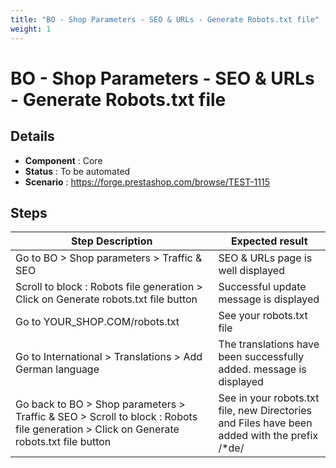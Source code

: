```yaml
---
title: "BO - Shop Parameters - SEO & URLs - Generate Robots.txt file"
weight: 1
---
```


# BO - Shop Parameters - SEO & URLs - Generate Robots.txt file
## Details
* **Component** : Core
* **Status** : To be automated
* **Scenario** : https://forge.prestashop.com/browse/TEST-1115

## Steps
| Step Description | Expected result |
| ----- | ----- |
| Go to BO > Shop parameters > Traffic & SEO | SEO & URLs page is well displayed |
| Scroll to block : Robots file generation > Click on Generate robots.txt file button | Successful update message is displayed |
| Go to YOUR_SHOP.COM/robots.txt | See your robots.txt file |
| Go to International > Translations > Add German language | The translations have been successfully added. message is displayed |
| Go back to BO > Shop parameters > Traffic & SEO > Scroll to block : Robots file generation > Click on Generate robots.txt file button | See in your robots.txt file, new Directories and Files have been added with the prefix /*de/ |
